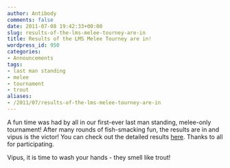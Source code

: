 ```yaml
---
author: Antibody
comments: false
date: 2011-07-08 19:42:33+00:00
slug: results-of-the-lms-melee-tourney-are-in
title: Results of the LMS Melee Tourney are in!
wordpress_id: 950
categories:
- Announcements
tags:
- last man standing
- melee
- tournament
- trout
aliases:
- /2011/07/results-of-the-lms-melee-tourney-are-in
---
```


A fun time was had by all in our first-ever last man standing, melee-only tournament! After many rounds of fish-smacking fun, the results are in and vipus is the victor! You can check out the detailed results [here](https://spreadsheets.google.com/spreadsheet/pub?hl=en_US&key=0Aq5_LWlKbsDvdGstUVFONUJLTWVQZkFwWXd1T0dpRWc&hl=en_US&gid=3). Thanks to all for participating.

Vipus, it is time to wash your hands - they smell like trout!
